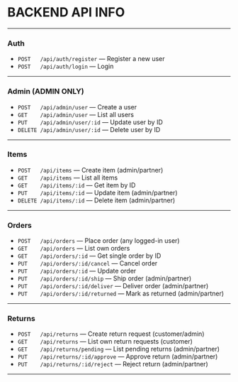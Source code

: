 # BACKEND API INFO

---

### **Auth**

- `POST   /api/auth/register` — Register a new user
- `POST   /api/auth/login` — Login

---

### **Admin** (ADMIN ONLY)

- `POST   /api/admin/user` — Create a user
- `GET    /api/admin/user` — List all users
- `PUT    /api/admin/user/:id` — Update user by ID
- `DELETE /api/admin/user/:id` — Delete user by ID

---

### **Items**

- `POST   /api/items` — Create item (admin/partner)
- `GET    /api/items` — List all items
- `GET    /api/items/:id` — Get item by ID
- `PUT    /api/items/:id` — Update item (admin/partner)
- `DELETE /api/items/:id` — Delete item (admin/partner)

---

### **Orders**

- `POST   /api/orders` — Place order (any logged-in user)
- `GET    /api/orders` — List own orders
- `GET    /api/orders/:id` — Get single order by ID
- `PUT    /api/orders/:id/cancel` — Cancel order
- `PUT    /api/orders/:id` — Update order
- `PUT    /api/orders/:id/ship` — Ship order (admin/partner)
- `PUT    /api/orders/:id/deliver` — Deliver order (admin/partner)
- `PUT    /api/orders/:id/returned` — Mark as returned (admin/partner)

---

### **Returns**

- `POST   /api/returns` — Create return request (customer/admin)
- `GET    /api/returns` — List own return requests (customer)
- `GET    /api/returns/pending` — List pending returns (admin/partner)
- `PUT    /api/returns/:id/approve` — Approve return (admin/partner)
- `PUT    /api/returns/:id/reject` — Reject return (admin/partner)

---
